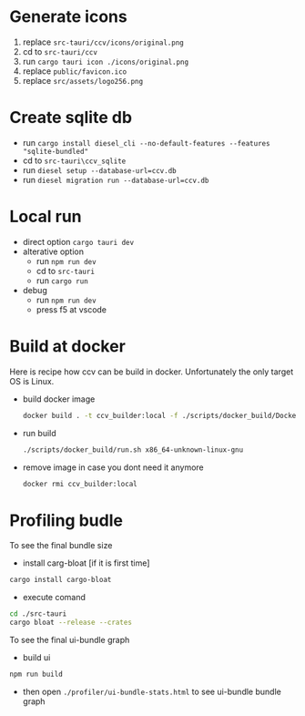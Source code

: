 
# Generate icons

1. replace `src-tauri/ccv/icons/original.png`
2. cd to `src-tauri/ccv`
3. run `cargo tauri icon ./icons/original.png`
4. replace `public/favicon.ico`
5. replace `src/assets/logo256.png`

# Create sqlite db
- run `cargo install diesel_cli --no-default-features --features "sqlite-bundled"`
- cd to `src-tauri\ccv_sqlite`
- run `diesel setup --database-url=ccv.db`
- run `diesel migration run --database-url=ccv.db`

# Local run
- direct option `cargo tauri dev`
- alterative option
    - run `npm run dev`
    - cd to `src-tauri`
    - run `cargo run`
- debug
    - run `npm run dev`
    - press f5 at vscode

# Build at docker
Here is recipe how ccv can be build in docker. Unfortunately the only target OS is Linux.

- build docker image
    ```bash
    docker build . -t ccv_builder:local -f ./scripts/docker_build/Dockerfile
    ```
- run build
    ```bash
    ./scripts/docker_build/run.sh x86_64-unknown-linux-gnu
    ```
- remove image in case you dont need it anymore
    ```bash
    docker rmi ccv_builder:local
    ```
# Profiling budle
To see the final bundle size
- install carg-bloat [if it is first time]
```bash
cargo install cargo-bloat
```
- execute comand 
```bash
cd ./src-tauri
cargo bloat --release --crates
```

To see the final ui-bundle graph
- build ui
```bash
npm run build
```
- then open `./profiler/ui-bundle-stats.html` to see ui-bundle bundle graph

